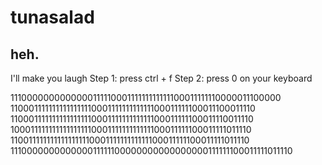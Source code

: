 # tunasalad
heh.
-------------------------------------------
I'll make you laugh
Step 1: press ctrl + f
Step 2: press 0 on your keyboard



111000000000000011111000111111111111100011111110000011100000
110001111111111111111000111111111111100011111100011100011110
110001111111111111111000111111111111100011111100011110011110
100011111111111111111000111111111111100011111100011111011110
110011111111111111111000111111111111100011111100011111011110
111000000000000011111100000000000000000111111100011111011110
